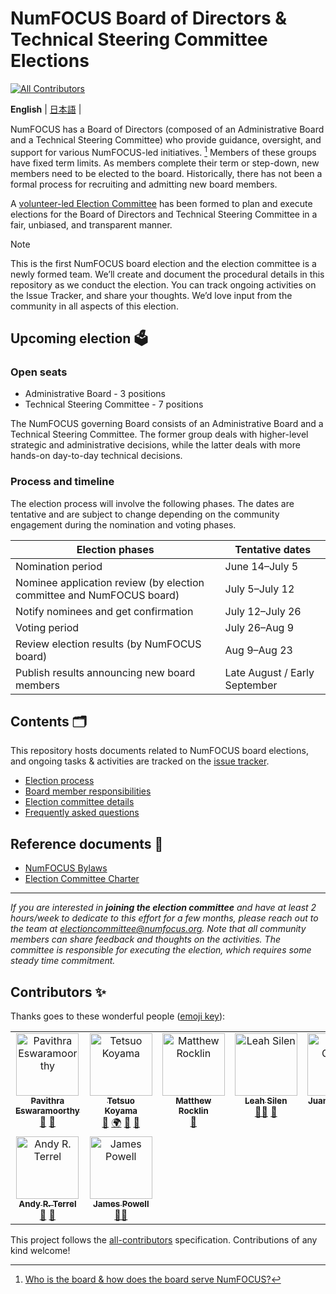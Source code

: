 # NumFOCUS Board of Directors & Technical Steering Committee Elections

<!-- ALL-CONTRIBUTORS-BADGE:START - Do not remove or modify this section -->

[![All Contributors](https://img.shields.io/badge/all_contributors-9-orange.svg?style=flat-square)](#contributors-)

<!-- ALL-CONTRIBUTORS-BADGE:END -->

<p>
    <b>English</b> |
    <a href="https://github.com/numfocus/elections/blob/main/README_ja.md">日本語</a> |
</p>

NumFOCUS has a Board of Directors (composed of an Administrative Board and a Technical Steering Committee) who provide guidance, oversight, and support for various NumFOCUS-led initiatives. [^1]
Members of these groups have fixed term limits.
As members complete their term or step-down, new members need to be elected to the board.
Historically, there has not been a formal process for recruiting and admitting new board members.

A [volunteer-led Election Committee](election-committee.md) has been formed to plan and execute elections for the Board of Directors and Technical Steering Committee in a fair, unbiased, and transparent manner.

[^1]: [Who is the board & how does the board serve NumFOCUS?](https://numfocus.medium.com/who-is-the-board-how-does-the-board-serve-numfocus-b109d0c0dd17)

> [!NOTE]
> This is the first NumFOCUS board election and the election committee is a newly formed team.
> We’ll create and document the procedural details in this repository as we conduct the election.
> You can track ongoing activities on the Issue Tracker, and share your thoughts.
> We’d love input from the community in all aspects of this election.

## Upcoming election 🗳️

### Open seats

- Administrative Board - 3 positions
- Technical Steering Committee - 7 positions

The NumFOCUS governing Board consists of an Administrative Board and a Technical Steering Committee.
The former group deals with higher-level strategic and administrative decisions, while the latter deals with more hands-on day-to-day technical decisions.

### Process and timeline

The election process will involve the following phases.
The dates are tentative and are subject to change depending on the community engagement during the nomination and voting phases.

| Election phases                                                       | Tentative dates               |
| --------------------------------------------------------------------- | ----------------------------- |
| Nomination period                                                     | June 14–July 5                |
| Nominee application review (by election committee and NumFOCUS board) | July 5–July 12                |
| Notify nominees and get confirmation                                  | July 12–July 26               |
| Voting period                                                         | July 26–Aug 9                 |
| Review election results (by NumFOCUS board)                           | Aug 9–Aug 23                  |
| Publish results announcing new board members                          | Late August / Early September |

## Contents 🗂️

This repository hosts documents related to NumFOCUS board elections, and ongoing tasks & activities are tracked on the [issue tracker](https://github.com/numfocus/elections/issues).

- [Election process](election-process.md)
- [Board member responsibilities](board-responsibilities.md)
- [Election committee details](election-committee.md)
- [Frequently asked questions](faqs.md)

## Reference documents 📑

- [NumFOCUS Bylaws](https://numfocus.org/wp-content/uploads/2020/04/NumFOCUS-Bylaws-Approved-16-May-2019.pdf)
- [Election Committee Charter](https://docs.google.com/document/d/1c8snA2_CtJcJew0S0l4gxdpj2OXpQQkJ_j3l2kI2fDs/edit?usp=sharing)

<hr>

_If you are interested in **joining the election committee** and have at least 2 hours/week to dedicate to this effort for a few months, please reach out to the team at electioncommittee@numfocus.org. Note that all community members can share feedback and thoughts on the activities. The committee is responsible for executing the election, which requires some steady time commitment._

## Contributors ✨

Thanks goes to these wonderful people ([emoji key](https://allcontributors.org/docs/en/emoji-key)):

<!-- ALL-CONTRIBUTORS-LIST:START - Do not remove or modify this section -->
<!-- prettier-ignore-start -->
<!-- markdownlint-disable -->
<table>
  <tbody>
    <tr>
      <td align="center" valign="top" width="14.28%"><a href="https://pavithraes.me"><img src="https://avatars.githubusercontent.com/u/33131404?v=4?s=100" width="100px;" alt="Pavithra Eswaramoorthy"/><br /><sub><b>Pavithra Eswaramoorthy</b></sub></a><br /><a href="https://github.com/numfocus/elections/commits?author=pavithraes" title="Documentation">📖</a> <a href="#ideas-pavithraes" title="Ideas, Planning, & Feedback">🤔</a></td>
      <td align="center" valign="top" width="14.28%"><a href="https://github.com/tkoyama010"><img src="https://avatars.githubusercontent.com/u/7513610?v=4?s=100" width="100px;" alt="Tetsuo Koyama"/><br /><sub><b>Tetsuo Koyama</b></sub></a><br /><a href="#maintenance-tkoyama010" title="Maintenance">🚧</a> <a href="#translation-tkoyama010" title="Translation">🌍</a> <a href="#question-tkoyama010" title="Answering Questions">💬</a> <a href="https://github.com/numfocus/elections/pulls?q=is%3Apr+reviewed-by%3Atkoyama010" title="Reviewed Pull Requests">👀</a></td>
      <td align="center" valign="top" width="14.28%"><a href="https://matthewrocklin.com"><img src="https://avatars.githubusercontent.com/u/306380?v=4?s=100" width="100px;" alt="Matthew Rocklin"/><br /><sub><b>Matthew Rocklin</b></sub></a><br /><a href="#ideas-mrocklin" title="Ideas, Planning, & Feedback">🤔</a></td>
      <td align="center" valign="top" width="14.28%"><a href="https://github.com/lsilen"><img src="https://avatars.githubusercontent.com/u/5377495?v=4?s=100" width="100px;" alt="Leah Silen"/><br /><sub><b>Leah Silen</b></sub></a><br /><a href="#mentoring-lsilen" title="Mentoring">🧑‍🏫</a> <a href="#projectManagement-lsilen" title="Project Management">📆</a></td>
      <td align="center" valign="top" width="14.28%"><a href="https://github.com/juanis2112"><img src="https://avatars.githubusercontent.com/u/18587879?v=4?s=100" width="100px;" alt="Juanita Gomez"/><br /><sub><b>Juanita Gomez</b></sub></a><br /><a href="#ideas-juanis2112" title="Ideas, Planning, & Feedback">🤔</a></td>
      <td align="center" valign="top" width="14.28%"><a href="https://grueter.dev"><img src="https://avatars.githubusercontent.com/u/20140352?v=4?s=100" width="100px;" alt="Lars Grüter"/><br /><sub><b>Lars Grüter</b></sub></a><br /><a href="#ideas-lagru" title="Ideas, Planning, & Feedback">🤔</a></td>
      <td align="center" valign="top" width="14.28%"><a href="https://pirsquared.org"><img src="https://avatars.githubusercontent.com/u/118211?v=4?s=100" width="100px;" alt="Paul Ivanov"/><br /><sub><b>Paul Ivanov</b></sub></a><br /><a href="#ideas-ivanov" title="Ideas, Planning, & Feedback">🤔</a> <a href="#blog-ivanov" title="Blogposts">📝</a></td>
    </tr>
    <tr>
      <td align="center" valign="top" width="14.28%"><a href="https://github.com/aterrel"><img src="https://avatars.githubusercontent.com/u/30583?v=4?s=100" width="100px;" alt="Andy R. Terrel"/><br /><sub><b>Andy R. Terrel</b></sub></a><br /><a href="#ideas-aterrel" title="Ideas, Planning, & Feedback">🤔</a> <a href="#blog-aterrel" title="Blogposts">📝</a></td>
      <td align="center" valign="top" width="14.28%"><a href="http://talks.dutc.io"><img src="https://avatars.githubusercontent.com/u/3922744?v=4?s=100" width="100px;" alt="James Powell"/><br /><sub><b>James Powell</b></sub></a><br /><a href="#mentoring-dutc" title="Mentoring">🧑‍🏫</a></td>
    </tr>
  </tbody>
</table>

<!-- markdownlint-restore -->
<!-- prettier-ignore-end -->

<!-- ALL-CONTRIBUTORS-LIST:END -->

This project follows the [all-contributors](https://github.com/all-contributors/all-contributors) specification. Contributions of any kind welcome!
